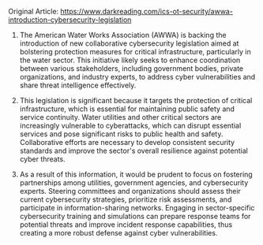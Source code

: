 Original Article: https://www.darkreading.com/ics-ot-security/awwa-introduction-cybersecurity-legislation

1) The American Water Works Association (AWWA) is backing the introduction of new collaborative cybersecurity legislation aimed at bolstering protection measures for critical infrastructure, particularly in the water sector. This initiative likely seeks to enhance coordination between various stakeholders, including government bodies, private organizations, and industry experts, to address cyber vulnerabilities and share threat intelligence effectively.

2) This legislation is significant because it targets the protection of critical infrastructure, which is essential for maintaining public safety and service continuity. Water utilities and other critical sectors are increasingly vulnerable to cyberattacks, which can disrupt essential services and pose significant risks to public health and safety. Collaborative efforts are necessary to develop consistent security standards and improve the sector's overall resilience against potential cyber threats.

3) As a result of this information, it would be prudent to focus on fostering partnerships among utilities, government agencies, and cybersecurity experts. Steering committees and organizations should assess their current cybersecurity strategies, prioritize risk assessments, and participate in information-sharing networks. Engaging in sector-specific cybersecurity training and simulations can prepare response teams for potential threats and improve incident response capabilities, thus creating a more robust defense against cyber vulnerabilities.